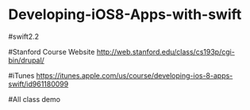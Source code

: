 # Developing-iOS8-Apps-with-swift
#swift2.2

#Stanford Course Website
http://web.stanford.edu/class/cs193p/cgi-bin/drupal/

#iTunes
https://itunes.apple.com/us/course/developing-ios-8-apps-swift/id961180099

#All class demo

